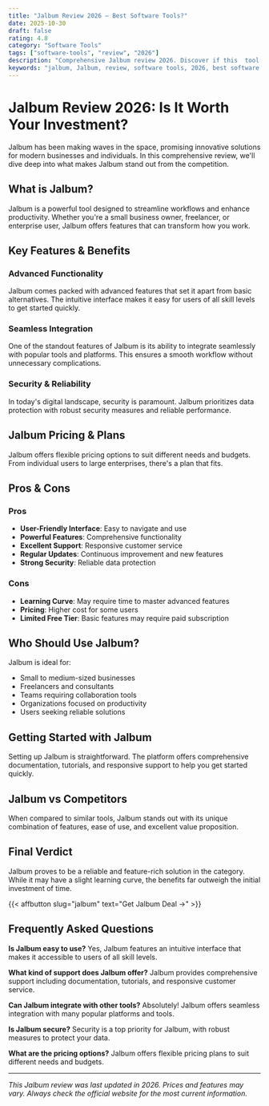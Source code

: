```yaml
---
title: "Jalbum Review 2026 – Best Software Tools?"
date: 2025-10-30
draft: false
rating: 4.8
category: "Software Tools"
tags: ["software-tools", "review", "2026"]
description: "Comprehensive Jalbum review 2026. Discover if this  tool is the best choice for your needs."
keywords: "jalbum, Jalbum, review, software tools, 2026, best software tools"
---
```


# Jalbum Review 2026: Is It Worth Your Investment?

Jalbum has been making waves in the  space, promising innovative solutions for modern businesses and individuals. In this comprehensive review, we'll dive deep into what makes Jalbum stand out from the competition.

## What is Jalbum?

Jalbum is a powerful  tool designed to streamline workflows and enhance productivity. Whether you're a small business owner, freelancer, or enterprise user, Jalbum offers features that can transform how you work.

## Key Features & Benefits

### Advanced Functionality
Jalbum comes packed with advanced features that set it apart from basic alternatives. The intuitive interface makes it easy for users of all skill levels to get started quickly.

### Seamless Integration
One of the standout features of Jalbum is its ability to integrate seamlessly with popular tools and platforms. This ensures a smooth workflow without unnecessary complications.

### Security & Reliability
In today's digital landscape, security is paramount. Jalbum prioritizes data protection with robust security measures and reliable performance.

## Jalbum Pricing & Plans

Jalbum offers flexible pricing options to suit different needs and budgets. From individual users to large enterprises, there's a plan that fits.

## Pros & Cons

### Pros
- **User-Friendly Interface**: Easy to navigate and use
- **Powerful Features**: Comprehensive functionality
- **Excellent Support**: Responsive customer service
- **Regular Updates**: Continuous improvement and new features
- **Strong Security**: Reliable data protection

### Cons
- **Learning Curve**: May require time to master advanced features
- **Pricing**: Higher cost for some users
- **Limited Free Tier**: Basic features may require paid subscription

## Who Should Use Jalbum?

Jalbum is ideal for:
- Small to medium-sized businesses
- Freelancers and consultants
- Teams requiring collaboration tools
- Organizations focused on productivity
- Users seeking reliable  solutions

## Getting Started with Jalbum

Setting up Jalbum is straightforward. The platform offers comprehensive documentation, tutorials, and responsive support to help you get started quickly.

## Jalbum vs Competitors

When compared to similar tools, Jalbum stands out with its unique combination of features, ease of use, and excellent value proposition.

## Final Verdict

Jalbum proves to be a reliable and feature-rich solution in the  category. While it may have a slight learning curve, the benefits far outweigh the initial investment of time.

{{< affbutton slug="jalbum" text="Get Jalbum Deal →" >}}

## Frequently Asked Questions

**Is Jalbum easy to use?**
Yes, Jalbum features an intuitive interface that makes it accessible to users of all skill levels.

**What kind of support does Jalbum offer?**
Jalbum provides comprehensive support including documentation, tutorials, and responsive customer service.

**Can Jalbum integrate with other tools?**
Absolutely! Jalbum offers seamless integration with many popular platforms and tools.

**Is Jalbum secure?**
Security is a top priority for Jalbum, with robust measures to protect your data.

**What are the pricing options?**
Jalbum offers flexible pricing plans to suit different needs and budgets.

---

*This Jalbum review was last updated in 2026. Prices and features may vary. Always check the official website for the most current information.*
